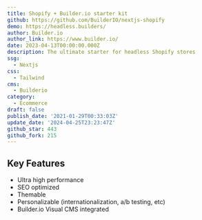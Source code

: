 ```yaml
---
title: Shopify + Builder.io starter kit
github: https://github.com/BuilderIO/nextjs-shopify
demo: https://headless.builders/
author: Builder.io
author_link: https://www.builder.io/
date: 2023-04-13T00:00:00.000Z
description: The ultimate starter for headless Shopify stores
ssg:
  - Nextjs
css:
  - Tailwind
cms:
  - Builderio
category:
  - Ecommerce
draft: false
publish_date: '2021-01-29T00:33:03Z'
update_date: '2024-04-25T23:23:47Z'
github_star: 443
github_fork: 215
---
```


## Key Features

- Ultra high performance
- SEO optimized
- Themable
- Personalizable (internationalization, a/b testing, etc)
- Builder.io Visual CMS integrated
